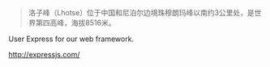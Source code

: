 > 洛子峰（Lhotse）位于中国和尼泊尔边境珠穆朗玛峰以南约3公里处，是世界第四高峰，海拔8516米。

User Express for our web framework.

http://expressjs.com/
